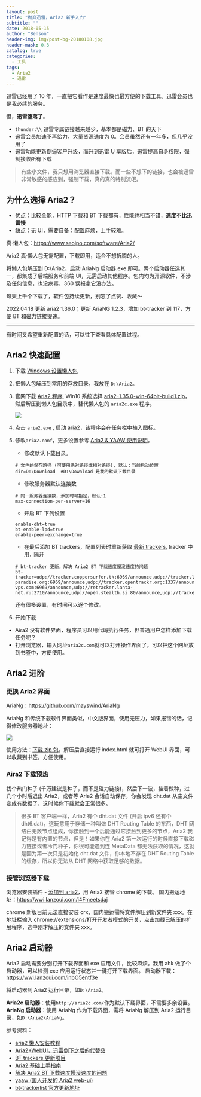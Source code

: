 ```yaml
---
layout: post
title: "抛弃迅雷，Aria2 新手入门"
subtitle: ""
date: 2018-05-15
author: "Benson"
header-img: img/post-bg-20180108.jpg
header-mask: 0.3
catalog: true
categories:
  - 工具
tags:
  - Aria2
  - 迅雷
---
```


迅雷已经用了 10 年，一直把它看作是速度最快也最方便的下载工具。迅雷会员也是我必续的服务。

但，**迅雷堕落了**。

- `thunder:\\` 迅雷专属链接越来越少，基本都是磁力、BT 的天下
- 迅雷会员加速不再给力，大量资源速度为 0。会员虽然还有一年多，但几乎没用了
- 迅雷功能更新倒逼客户升级，而升到迅雷 U 享版后，迅雷提高自身权限，强制接收所有下载

> 有些小文件，我只想用浏览器直接下载。而一些不想下的链接，也会被迅雷非常敏感的感应到，强制下载，真的真的特别流氓。

## 为什么选择 Aria2？

- 优点：比较全能，HTTP 下载和 BT 下载都有，性能也相当不错，**速度不比迅雷慢**
- 缺点：无 UI，需要自备；配置麻烦，上手较难。

真·懒人包：<https://www.seoipo.com/software/Aria2/>

Aria2 真·懒人包无需配置，下载即用，适合不想折腾的人。

将懒人包解压到 D:\Aria2，启动 AriaNg 启动器.exe 即可。两个启动器任选其一，都集成了后端服务和前端 UI，无需启动其他程序。包内均为开源软件，不涉及任何信息，也没病毒，360 误报拿它没办法。

每天上千个下载了，软件包持续更新，别忘了点赞、收藏～

2022.04.18 更新 aria2 1.36.0；更新 AriaNG 1.2.3，增加 bt-tracker 到 117，方便 BT 和磁力链接提速。

---

有时间又希望重新配置的话，可以往下查看具体配置过程。

## Aria2 快速配置

1. 下载 [Windows 设置懒人包](http://aria2c.com/archiver/aria2.zip)

2. 把懒人包解压到常用的存放目录，我放在 `D:\Aria2`。

3. 官网下载 [Aria2 程序](https://github.com/aria2/aria2/releases), Win10 系统选择 [aria2-1.35.0-win-64bit-build1.zip](https://github.com/aria2/aria2/releases/download/release-1.35.0/aria2-1.35.0-win-64bit-build1.zip)，然后解压到懒人包目录中，替代懒人包的 `aria2c.exe` 程序。

   ![](http://tc.seoipo.com/20191210232831.png)

4. 点击 `aria2.exe` , 启动 aria2，该程序会在任务栏中植入图标。

5. 修改`aria2.conf`，更多设置参考 [Aria2 & YAAW 使用说明](http://aria2c.com/usage.html)。

   - 修改默认下载目录。

   ```
   # 文件的保存路径 (可使用绝对路径或相对路径), 默认：当前启动位置
   dir=D:\Download  #D:\Download 是我的默认下载目录
   ```

   - 修改服务器默认连接数

   ```
   # 同一服务器连接数，添加时可指定，默认:1
   max-connection-per-server=16
   ```

   - 开启 BT 下列设置

   ```
   enable-dht=true
   bt-enable-lpd=true
   enable-peer-exchange=true
   ```

   - 在最后添加 BT trackers，配置列表时重新获取 [最新 trackers](https://raw.githubusercontent.com/ngosang/trackerslist/master/trackers_best.txt), tracker 中用`，`隔开

   ```
   # bt-tracker 更新，解决 Aria2 BT 下载速度慢没速度的问题
   bt-tracker=udp://tracker.coppersurfer.tk:6969/announce,udp://tracker.leechers-paradise.org:6969/announce,udp://tracker.opentrackr.org:1337/announce,udp://p4p.arenabg.com:1337/announce,udp://9.rarbg.to:2710/announce,udp://9.rarbg.me:2710/announce,udp://tracker.openbittorrent.com:80/announce,udp://exodus.desync.com:6969/announce,udp://tracker.tiny-vps.com:6969/announce,udp://retracker.lanta-net.ru:2710/announce,udp://open.stealth.si:80/announce,udp://tracker.moeking.me:6969/announce,udp://denis.stalker.upeer.me:6969/announce,udp://tracker.torrent.eu.org:451/announce,udp://tracker.cyberia.is:6969/announce,udp://open.demonii.si:1337/announce,udp://ipv4.tracker.harry.lu:80/announce,udp://explodie.org:6969/announce,udp://xxxtor.com:2710/announce,udp://valakas.rollo.dnsabr.com:2710/announce
   ```

   还有很多设置，有时间可以逐个修改。

6. 开始下载

- Aira2 没有软件界面，程序员可以用代码执行任务，但普通用户怎样添加下载任务呢？
- 打开浏览器，输入网址`aria2c.com`就可以打开操作界面了。可以把这个网址放到书签中，方便使用。

## Aria2 进阶

### 更换 Aria2 界面

AriaNg：<https://github.com/mayswind/AriaNg>

AriaNg 和传统下载软件界面类似，中文版界面，使用无压力，如果报错的话，记得修改服务器地址：

![](http://tc.seoipo.com/20180516104758.png)

使用方法：[下载 zip 包](https://github.com/mayswind/AriaNg-DailyBuild/archive/master.zip)，解压后直接运行 index.html 就可打开 WebUI 界面，可以收藏到书签，方便使用。

### Aira2 下载预热

找个热门种子 (千万建议是种子，而不是磁力链接)，然后下一波，挂着做种，过几个小时后退出 Aria2，或者等 Aria2 会话自动保存，你会发现 dht.dat 从空文件变成有数据了，这时候你下载就会正常很多。

> 很多 BT 客户端一样，Aria2 有个 dht.dat 文件 (开启 ipv6 还有个 dht6.dat)，这玩意用于存储一种叫做 DHT Routing Table 的东西，DHT 网络由无数节点组成，你接触到一个后能通过它接触到更多的节点，Aria2 我记得是有内置的节点，但是！如果你在 Aria2 第一次运行的时候直接下载磁力链接或者冷门种子，你很可能遇到连 MetaData 都无法获取的情况，这就是因为第一次只是初始化 dht.dat 文件，你本地不存在 DHT Routing Table 的缓存，所以你无法从 DHT 网络中获取足够的数据。

### 接管浏览器下载

浏览器安装插件 - [添加到 aria2](https://chrome.google.com/webstore/detail/nimeojfecmndgolmlmjghjmbpdkhhogl)，用 Aria2 接管 chrome 的下载。
国内搬运地址：<https://wwi.lanzoui.com/i4Fmeetsdaj>

chrome 新版目前无法直接安装 crx，国内搬运需将文件解压到新文件夹 xxx。在地址栏输入 chrome://extensions/打开开发者模式的开关，点击加载已解压的扩展程序，选中刚才解压的文件夹 xxx。

## Aria2 启动器

Aria2 启动需要分别打开下载界面和 exe 应用文件，比较麻烦。我用 ahk 做了个启动器，可以检测 exe 应用运行状态并一键打开下载界面。
启动器下载：<https://wwi.lanzoui.com/inbO5entf3e>

将启动器到 Aria2 运行目录，如`D:\Aria2`。

**Aria2c 启动器**：使用`http://aria2c.com/`作为默认下载界面，不需要多余设置。
**AriaNg 启动器**：使用 AriaNg 作为下载界面，需将 AriaNg 解压到 Aria2 运行目录，如`D:\Aria2\AriaNg`。

参考资料：

- [aria2 懒人安装教程](https://www.appinn.com/aria2-in-windows-setup/)
- [Aria2+WebUI，迅雷倒下之后的代替品](http://blog.sina.com.cn/s/blog_6bf2cd8a0102x3w2.html)
- [BT trackers 更新项目](https://github.com/ngosang/trackerslist)
- [Aria2 基础上手指南](https://zhuanlan.zhihu.com/p/30666881)
- [解决 Aria2 BT 下载速度慢没速度的问题](http://www.senra.me/solutions-to-aria2-bt-metalink-download-slowly/)
- [yaaw (国人开发的 Aria2 web-ui)](https://github.com/binux/yaaw)
- [bt-trackerlist 官方更新地址](https://github.com/ngosang/trackerslist)
